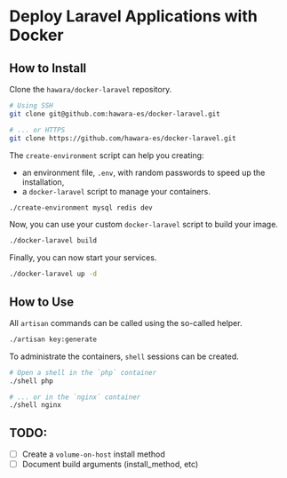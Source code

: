 # Deploy Laravel Applications with Docker

## How to Install

Clone the `hawara/docker-laravel` repository.

```bash
# Using SSH
git clone git@github.com:hawara-es/docker-laravel.git

# ... or HTTPS
git clone https://github.com/hawara-es/docker-laravel.git
```

The `create-environment` script can help you creating:

- an environment file, `.env`, with random passwords to speed up the installation,
- a `docker-laravel` script to manage your containers.

```bash
./create-environment mysql redis dev
```

Now, you can use your custom `docker-laravel` script to build your image.

```bash
./docker-laravel build
```

Finally, you can now start your services.

```bash
./docker-laravel up -d
```

## How to Use

All `artisan` commands can be called using the so-called helper.

```bash
./artisan key:generate
```

To administrate the containers, `shell` sessions can be created.

```bash
# Open a shell in the `php` container
./shell php

# ... or in the `nginx` container
./shell nginx
```

## TODO:

- [ ] Create a `volume-on-host` install method
- [ ] Document build arguments (install_method, etc)